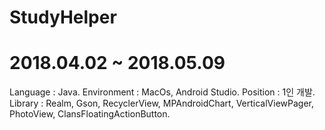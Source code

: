 # StudyHelper
# 2018.04.02 ~ 2018.05.09

Language    : Java.
Environment : MacOs, Android Studio.
Position    : 1인 개발.
Library     : Realm, Gson, RecyclerView, MPAndroidChart, 
              VerticalViewPager, PhotoView, ClansFloatingActionButton.
              
